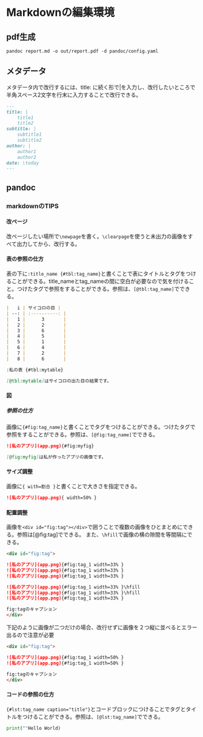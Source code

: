 # Markdownの編集環境

## pdf生成

```ash
pandoc report.md -o out/report.pdf -d pandoc/config.yaml 
```

## メタデータ

メタデータ内で改行するには、title: に続く形で|を入力し、改行したいところで半角スペース2文字を行末に入力することで改行できる。

```markdown
---
title: |
    title1  
    title2
subtitle: |
    subtitle1  
    subtitle2
author: |
    author1  
    author2  
date: \today
---
```

## pandoc

### markdownのTIPS

#### 改ページ

改ページしたい場所で`\newpage`を書く。`\clearpage`を使うと未出力の画像をすべて出力してから、改行する。

#### 表の参照の仕方

表の下に`:title_name {#tbl:tag_name}`と書くことで表にタイトルとタグをつけることができる。title_nameとtag_nameの間に空白が必要なので気を付けること。つけたタグで参照をすることができる。参照は、`[@tbl:tag_name]`でできる。

```markdown
|   i | サイコロの目 |
| --: | :----------: |
|   1 |      3       |
|   2 |      2       |
|   3 |      6       |
|   4 |      5       |
|   5 |      1       |
|   6 |      4       |
|   7 |      2       |
|   8 |      6       |

:私の表 {#tbl:mytable}

[@tbl:mytable]はサイコロの出た目の結果です。
```

#### 図

##### 参照の仕方

画像に`{#fig:tag_name}`と書くことでタグをつけることができる。つけたタグで参照をすることができる。参照は、`[@fig:tag_name]`でできる。

```markdown
![私のアプリ](app.png){#fig:myfig}

[@fig:myfig]は私が作ったアプリの画像です。
```

#### サイズ調整

画像に`{ with=割合 }`と書くことで大きさを指定できる。

```markdown
![私のアプリ](app.png){ width=50% }
```

#### 配置調整

画像を`<div id="fig:tag"></div>`で囲うことで複数の画像をひとまとめにできる。参照は[@fig:tag]でできる。
また、`\hfill`で画像の横の隙間を等間隔にできる。

```markdown
<div id="fig:tag">

![私のアプリ](app.png){#fig:tag_1 width=33% }
![私のアプリ](app.png){#fig:tag_1 width=33% }
![私のアプリ](app.png){#fig:tag_1 width=33% }

![私のアプリ](app.png){#fig:tag_1 width=33% }\hfill
![私のアプリ](app.png){#fig:tag_1 width=33% }\hfill
![私のアプリ](app.png){#fig:tag_1 width=33% }

fig:tagのキャプション
</div>
```

下記のように画像が二つだけの場合、改行せずに画像を２つ縦に並べるとエラー出るので注意が必要

```markdown
<div id="fig:tag">

![私のアプリ](app.png){#fig:tag_1 width=50% }
![私のアプリ](app.png){#fig:tag_1 width=50% }

fig:tagのキャプション
</div>
```

#### コードの参照の仕方

`{#lst:tag_name caption="title"}`とコードブロックにつけることでタグとタイトルをつけることができる。参照は、`[@lst:tag_name]`でできる。

```python {#lst:my-code caption="私のコード"}
print(""Hello World)
```
